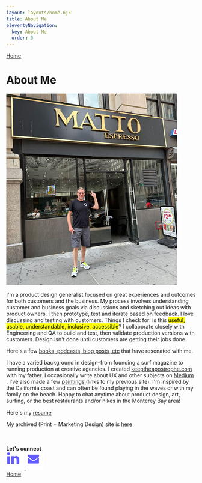 ```yaml
---
layout: layouts/home.njk
title: About Me
eleventyNavigation:
  key: About Me
  order: 3
---
```


<!-- <a href="/" class="arrows">
HOME</a> / -->

<div class="bottom-arrows"><a href="/">Home</a></div>

# About Me

<img class="profile2" src="/img/matto-me-in-nyc.jpg">

<p>I'm a product design generalist focused on great experiences and outcomes for both customers and the business. My process involves understanding customer and business goals via discussions and sketching out ideas with product owners. I then prototype, test and iterate based on feedback. I love discussing and testing with customers. Things I check for: is this <mark>useful, usable, understandable, inclusive, accessible</mark>? I collaborate closely with Engineering and QA to build and test, then validate production versions with customers. Design isn't done until customers are getting their jobs done.
</p>
<p>Here's a few <a href="inspo">books, podcasts, blog posts, etc</a> that have resonated with me.
<p>
I have a varied background in design–from founding a surf magazine to running production at creative agencies. I created <a href="https://keeptheapostrophe.com" target="_blank">keeptheapostrophe.com  <i class="fas fa-external-link-alt"></i></a> with my father. I occasionally write about UX and other subjects on <a href="https://medium.com/@mattosurf" target="_blank">Medium  <i class="fas fa-external-link-alt"></i></a>. I've also made a few <a href="https://olearystudios.com" target="_blank">paintings  <i class="fas fa-external-link-alt"></i></a> (links to my previous site). I'm inspired by the California coast and can often be found playing in the waves or with my family on the beach. Happy to chat anytime about product design, art, surfing, or the best restaurants and/or hikes in the Monterey Bay area!
    </p>
Here's my <a href="/img/MatthewOLeary-SeniorProductDesigner.pdf">resume</a>
</br>
<p>My archived (Print + Marketing Design) site is <a href="https://mattoleary-archived.netlify.app/">here</a></p>
</br>
<br>
<strong>Let's connect</strong></br>
<div class="connect">
<a href="https://www.linkedin.com/in/matt-oleary/"><img src="/img/linkedin.svg" alt="linkedin logo">
<a href="mailto:mattosurf@gmail.com"><img src="/img/mail.svg" alt="mail icon"></a>
</div>

<div class="bottom-nav"><a href="/">Home</a>
</div>

